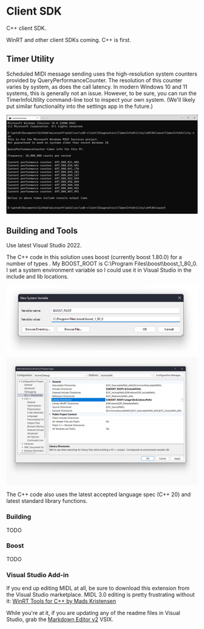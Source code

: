 # Client SDK

C++ client SDK.

WinRT and other client SDKs coming. C++ is first.

## Timer Utility

Scheduled MIDI message sending uses the high-resolution system counters provided by QueryPerformanceCounter. The resolution of this counter varies by system, as does the call latency. In modern Windows 10 and 11 systems, this is generally not an issue. However, to be sure, you can run the TimerInfoUtility command-line tool to inspect your own system. (We'll likely put similar functionality into the settings app in the future.)

![Timer Information](img/timer-info-utility.png)

## Building and Tools

Use latest Visual Studio 2022.

The C++ code in this solution uses boost (currently boost 1.80.0) for a number of types . My BOOST_ROOT is C:\Program Files\boost\boost_1_80_0. I set a system environment variable so I could use it in Visual Studio in the include and lib locations.

![BOOST_ROOT Environment Variable](img/boost-path.png)

![BOOST_ROOT Environment Variable in Visual Studio](img/boost-include-and-lib-in-visual-studio.png)

The C++ code also uses the latest accepted language spec (C++ 20) and latest standard library functions.

### Building

TODO

### Boost

TODO

### Visual Studio Add-in

If you end up editing MIDL at all, be sure to download this extension from the Visual Studio marketplace. MIDL 3.0 editing is pretty frustrating without it: [WinRT Tools for C++ by Mads Kristensen](https://marketplace.visualstudio.com/items?itemName=MadsKristensen.MIDL)

While you're at it, if you are updating any of the readme files in Visual Studio, grab the [Markdown Editor v2](https://marketplace.visualstudio.com/items?itemName=MadsKristensen.MarkdownEditor2) VSIX.

